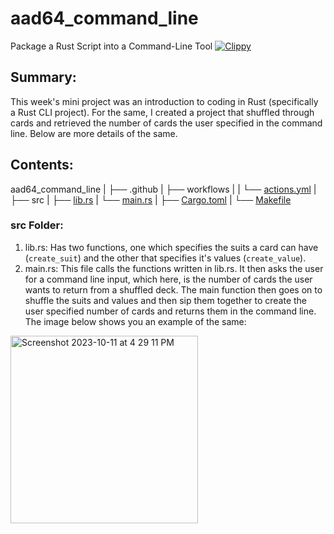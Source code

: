 # aad64_command_line
Package a Rust Script into a Command-Line Tool
[![Clippy](https://github.com/nogibjj/aad64_command_line/actions/workflows/actions.yml/badge.svg)](https://github.com/nogibjj/aad64_command_line/actions/workflows/actions.yml)

## Summary:
This week's mini project was an introduction to coding in Rust (specifically a Rust CLI project). For the same, I created a project that shuffled through cards and retrieved the number of cards the user specified in the command line. Below are more details of the same.

## Contents: 
aad64_command_line
    |
    ├── .github
    |     ├── workflows
    |     |      └── [actions.yml](https://github.com/nogibjj/aad64_command_line/actions/workflows/actions.yml)
    |
    ├── src
    |     ├── [lib.rs](https://github.com/nogibjj/aad64_command_line/src/lib.rs)
    |     └── [main.rs](https://github.com/nogibjj/aad64_command_line/src/main.rs)
    |
    ├── [Cargo.toml](https://github.com/nogibjj/aad64_command_line/Cargo.toml)
    |
    └── [Makefile](https://github.com/nogibjj/aad64_command_line/Makefile)


### src Folder:
1. lib.rs: Has two functions, one which specifies the suits a card can have (`create_suit`) and the other that specifies it's values (`create_value`).
2. main.rs: This file calls the functions written in lib.rs. It then asks the user for a command line input, which here, is the number of cards the user wants to return from a shuffled deck. The main function then goes on to shuffle the suits and values and then sip them together to create the user specified number of cards and returns them in the command line. The image below shows you an example of the same:

<img width="300" alt="Screenshot 2023-10-11 at 4 29 11 PM" src="https://github.com/nogibjj/aad64_command_line/assets/143753050/95da4673-9f98-4b97-9a41-c07ae93f7b10">


